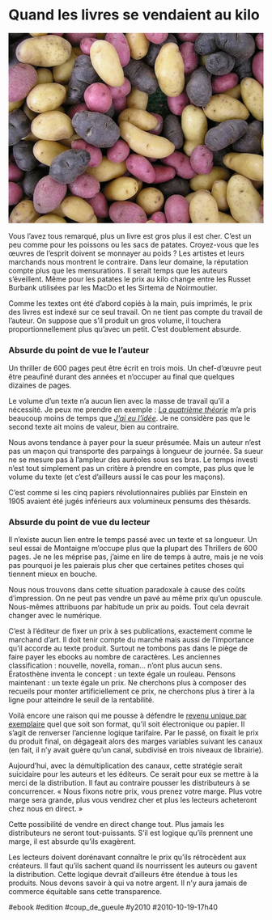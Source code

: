 # Quand les livres se vendaient au kilo

![](_i/34037066_0edc4e5b281.webp)

Vous l’avez tous remarqué, plus un livre est gros plus il est cher. C’est un peu comme pour les poissons ou les sacs de patates. Croyez-vous que les œuvres de l’esprit doivent se monnayer au poids ? Les artistes et leurs marchands nous montrent le contraire. Dans leur domaine, la réputation compte plus que les mensurations. Il serait temps que les auteurs s’éveillent. Même pour les patates le prix au kilo change entre les Russet Burbank utilisées par les MacDo et les Sirtema de Noirmoutier.

Comme les textes ont été d’abord copiés à la main, puis imprimés, le prix des livres est indexé sur ce seul travail. On ne tient pas compte du travail de l’auteur. On suppose que s’il produit un gros volume, il touchera proportionnellement plus qu’avec un petit. C’est doublement absurde.

### Absurde du point de vue le l’auteur

Un thriller de 600 pages peut être écrit en trois mois. Un chef-d’œuvre peut être peaufiné durant des années et n’occuper au final que quelques dizaines de pages.

Le volume d’un texte n’a aucun lien avec la masse de travail qu’il a nécessité. Je peux me prendre en exemple : *[La quatrième théorie](../../page/la-quatrieme-theorie)* m’a pris beaucoup moins de temps que *[J’ai eu l’idée](../../page/id)*. Je ne considère pas que le second texte ait moins de valeur, bien au contraire.

Nous avons tendance à payer pour la sueur présumée. Mais un auteur n’est pas un maçon qui transporte des parpaings à longueur de journée. Sa sueur ne se mesure pas à l’ampleur des auréoles sous ses bras. Le temps investi n’est tout simplement pas un critère à prendre en compte, pas plus que le volume du texte (et c’est d’ailleurs aussi le cas pour les maçons).

C’est comme si les cinq papiers révolutionnaires publiés par Einstein en 1905 avaient été jugés inférieurs aux volumineux pensums des thésards.

### Absurde du point de vue du lecteur

Il n’existe aucun lien entre le temps passé avec un texte et sa longueur. Un seul essai de Montaigne m’occupe plus que la plupart des Thrillers de 600 pages. Je ne les méprise pas, j’aime en lire de temps à autre, mais je ne vois pas pourquoi je les paierais plus cher que certaines petites choses qui tiennent mieux en bouche.

Nous nous trouvons dans cette situation paradoxale à cause des coûts d’impression. On ne peut pas vendre un pavé au même prix qu’un opuscule. Nous-mêmes attribuons par habitude un prix au poids. Tout cela devrait changer avec le numérique.

C’est à l’éditeur de fixer un prix à ses publications, exactement comme le marchand d’art. Il doit tenir compte du marché mais aussi de l’importance qu’il accorde au texte produit. Surtout ne tombons pas dans le piège de faire payer les ebooks au nombre de caractères. Les anciennes classification : nouvelle, novella, roman... n’ont plus aucun sens. Ératosthène inventa le concept : un texte égale un rouleau. Pensons maintenant : un texte égale un prix. Ne cherchons plus à composer des recueils pour monter artificiellement ce prix, ne cherchons plus à tirer à la ligne pour atteindre le seuil de la rentabilité.

Voilà encore une raison qui me pousse à défendre le [revenu unique par exemplaire](veritables-prix-edition.md) quel que soit son format, qu’il soit électronique ou papier. Il s’agit de renverser l’ancienne logique tarifaire. Par le passé, on fixait le prix du produit final, on dégageait alors des marges variables suivant les canaux (en fait, il n’y avait guère qu’un canal, subdivisé en trois niveaux de librairie).

Aujourd’hui, avec la démultiplication des canaux, cette stratégie serait suicidaire pour les auteurs et les éditeurs. Ce serait pour eux se mettre à la merci de la distribution. Il faut au contraire pousser les distributeurs à se concurrencer. « Nous fixons notre prix, vous prenez votre marge. Plus votre marge sera grande, plus vous vendrez cher et plus les lecteurs acheteront chez nous en direct. »

Cette possibilité de vendre en direct change tout. Plus jamais les distributeurs ne seront tout-puissants. S’il est logique qu’ils prennent une marge, il est absurde qu’ils exagèrent.

Les lecteurs doivent dorénavant connaître le prix qu’ils rétrocèdent aux créateurs. Il faut qu’ils sachent quand ils nourrissent les auteurs ou gavent la distribution. Cette logique devrait d’ailleurs être étendue à tous les produits. Nous devons savoir à qui va notre argent. Il n’y aura jamais de commerce équitable sans cette transparence.

#ebook #edition #coup_de_gueule #y2010 #2010-10-19-17h40
